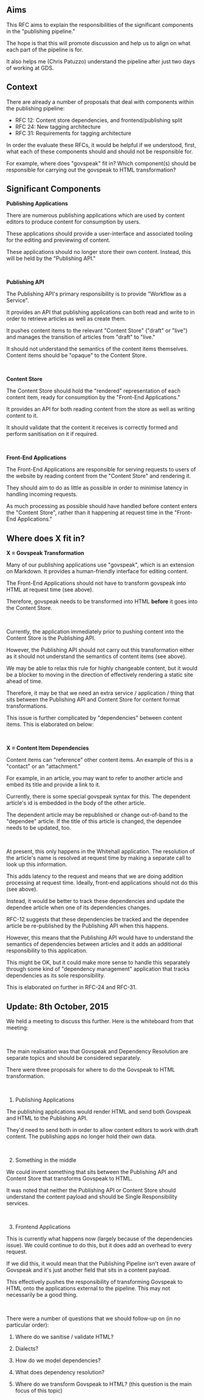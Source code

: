 ## **Aims**

This RFC aims to explain the responsibilities of the significant components in the "publishing pipeline."

The hope is that this will promote discussion and help us to align on what each part of the pipeline is for.

It also helps me (Chris Patuzzo) understand the pipeline after just two days of working at GDS.

## **Context**

There are already a number of proposals that deal with components within the publishing pipeline:

- RFC 12: Content store dependencies, and frontend/publishing split
- RFC 24: New tagging architecture
- RFC 31: Requirements for tagging architecture

In order the evaluate these RFCs, it would be helpful if we understood, first, what each of these components should and should not be responsible for.

For example,&nbsp;where does "govspeak" fit in? Which component(s) should be responsible for carrying out the govspeak to HTML transformation?

## **Significant Components**

**Publishing Applications**

There are numerous publishing applications which are used by content editors to produce content for consumption by users.

These applications should provide a user-interface and associated tooling for the editing and previewing of content.

These applications should no longer store their own content. Instead, this will be held by the "Publishing API."

&nbsp;

**Publishing API**

The Publishing API's primary responsibility is to provide "Workflow as a Service".

It provides an API that publishing applications can both read and write to in order to retrieve articles as well as create them.

It pushes content items to the relevant "Content Store" ("draft" or "live") and manages the transition of articles from "draft" to "live."

It should not understand the semantics of the content items themselves. Content items should be "opaque" to the Content Store.

&nbsp;

**Content Store**

The Content Store should hold the "rendered" representation of each content item, ready for consumption by the "Front-End Applications."

It provides an API for both reading content from the store as well as writing content to it.

It should validate that the content it receives is correctly formed and perform sanitisation on it if required.

&nbsp;

**Front-End Applications**

The Front-End Applications are responsible for serving requests to users of the website by reading content from the "Content Store" and rendering it.

They should aim to do as little as possible in order to minimise latency in handling incoming requests.

As much processing as possible should have handled before content enters the "Content Store", rather than it happening at request time in the "Front-End Applications."

## **Where does X fit in?**

**X = Govspeak Transformation**

Many of our publishing applications use "govspeak", which is an extension on Markdown. It provides a human-friendly interface for editing content.

The Front-End Applications should not have to transform govspeak into HTML at request time (see above).

Therefore, govspeak needs to be transformed into HTML **before** it goes into the Content Store.

&nbsp;

Currently, the application immediately prior to pushing content into the Content Store is the Publishing API.

However, the Publishing API should not carry out this transformation either as it should not understand the semantics of content items (see above).

We may be able to relax this rule for highly changeable content, but it would be a blocker to moving in the direction of effectively rendering a static site ahead of time.

Therefore, it may be that we need an extra service / application / thing that sits between the Publishing API and Content Store for content format transformations.

This issue is further complicated by "dependencies" between content items. This is elaborated on below:

&nbsp;

**X = Content Item Dependencies**

Content items can "reference" other content items. An example of this is a "contact" or an "attachment."

For example, in an article, you may want to refer to another article and embed its title and provide a link to it.

Currently, there is some special govspeak syntax for this. The dependent article's id is embedded in the body of the other article.

The dependent article may be republished or change out-of-band to the "dependee" article. If the title of this article is changed, the dependee needs to be updated, too.

&nbsp;

At present, this only happens in the Whitehall application. The resolution of the article's name is resolved at request time by making a separate call to look up this information.

This adds latency to the request and means that we are doing addition processing at request time. Ideally, front-end applications should not do this (see above).

Instead, it would be better to track these dependencies and update the dependee article when one of its dependencies changes.

RFC-12 suggests that these dependencies be tracked and the dependee article be re-published by the Publishing API when this happens.

However, this means that the Publishing API would have to understand the semantics of dependencies between articles and it adds an additional responsibility to this application.

This might be OK, but it could make more sense to handle this separately through some kind of "dependency management" application that tracks dependencies as its sole responsibility.

This is elaborated on further in RFC-24 and RFC-31.

## **Update: 8th October, 2015**

We held a meeting to discuss this further. Here is the whiteboard from that meeting:

&nbsp;

The main realisation was that&nbsp;Govspeak and Dependency Resolution are separate topics and should be considered separately.

There were three proposals for where to do the Govspeak to HTML transformation.

&nbsp;

1) Publishing Applications

The publishing applications would render HTML and send both Govspeak and HTML to the Publishing API.

They'd need to send both in order to allow content editors to work with draft content. The publishing apps no longer hold their own data.

&nbsp;

2) Something in the middle

We could invent something that sits between the Publishing API and Content Store that transforms Govspeak to HTML.

It was noted that neither the Publishing API or Content Store should understand the content payload and should be Single Responsibility services.

&nbsp;

3) Frontend Applications

This is currently what happens now (largely because of the dependencies issue). We could continue to do this, but it does add an overhead to every request.

If we did this, it would mean that the Publishing Pipeline isn't even aware of Govspeak and it's just another field that sits in a content payload.

This effectively pushes the responsibility of transforming Govspeak to HTML onto the applications external to the pipeline. This may not necessarily be a good thing.

&nbsp;

There were a number of questions that we should follow-up on (in no particular order):

1) Where do we sanitise / validate HTML?

2) Dialects?

3) How do we model dependencies?

4) What does dependency resolution?

5) Where do we transform Govspeak to HTML? (this question is the main focus of this topic)

&nbsp;

&nbsp;

&nbsp;

